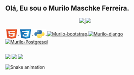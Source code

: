 ## Olá, Eu sou o Murilo Maschke Ferreira.
<div align="center">
  <a href="https://github.com/Murilomferreira">
  <img height="180em" src="https://github-readme-stats.vercel.app/api?username=Murilomferreira&show_icons=true&theme=dracula&include_all_commits=true&count_private=true"/>
  <img height="180em" src="https://github-readme-stats.vercel.app/api/top-langs/?username=Murilomferreira&layout=compact&langs_count=7&theme=dracula"/>
</div>
  <div style="display: inline_block"><br>
  <img align="center" alt="Murilo-HTML" height="30" width="40" src="https://raw.githubusercontent.com/devicons/devicon/master/icons/html5/html5-original.svg">
  <img align="center" alt="Murilo-CSS" height="30" width="40" src="https://raw.githubusercontent.com/devicons/devicon/master/icons/css3/css3-original.svg">
  <img align="center" alt="Murilo-Python" height="30" width="40" src="https://raw.githubusercontent.com/devicons/devicon/master/icons/python/python-original.svg">
  <img align="center" alt="Murilo-bootstrap" height="30" width="40" src="https://cdn.jsdelivr.net/gh/devicons/devicon/icons/bootstrap/bootstrap-original.svg">
  <img align="center" alt="Murilo-django" height="30" width="40" src="https://cdn.jsdelivr.net/gh/devicons/devicon/icons/django/django-plain.svg">       
  <img align="center" alt="Murilo-Postgresql" height="30" width="40" src="https://cdn.jsdelivr.net/gh/devicons/devicon/icons/postgresql/postgresql-original.svg">
   
</div>
  
 ##
 
<div> 

  <a href="https://instagram.com/Muriloo_maschke" target="_blank"><img src="https://img.shields.io/badge/-Instagram-%23E4405F?style=for-the-badge&logo=instagram&logoColor=white" target="_blank"></a>
 	<a href="https://www.twitch.tv/slowerwz" target="_blank"><img src="https://img.shields.io/badge/Twitch-9146FF?style=for-the-badge&logo=twitch&logoColor=white" target="_blank"></a>
  <a href="https://www.linkedin.com/in/murilo-maschke/" target="_blank"><img src="https://img.shields.io/badge/-LinkedIn-%230077B5?style=for-the-badge&logo=linkedin&logoColor=white" target="_blank"></a> 
 
  ![Snake animation](https://github.com/murilomferreira/murilomferreira/blob/output/github-contribution-grid-snake.svg)
 
</div>
